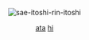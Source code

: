 <div align="center">

  
![sae-itoshi-rin-itoshi](https://github.com/user-attachments/assets/a37e682d-c308-4909-8977-e59a163ddf79)

[ata](https://iltsoi.atabook.org/) [hi](https://rentry.co/nande)
